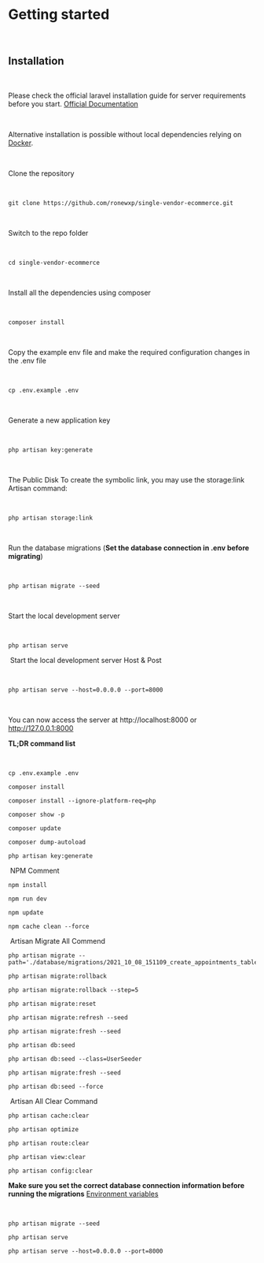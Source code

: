 # Getting started

​

## Installation

​

Please check the official laravel installation guide for server requirements before you start. [Official Documentation](https://laravel.com/docs/8.x)

​

Alternative installation is possible without local dependencies relying on [Docker](#docker). 

​

Clone the repository

​

    git clone https://github.com/ronewxp/single-vendor-ecommerce.git
​

Switch to the repo folder

​

    cd single-vendor-ecommerce

​

Install all the dependencies using composer

​

    composer install

​

Copy the example env file and make the required configuration changes in the .env file

​

    cp .env.example .env

​

Generate a new application key

​

    php artisan key:generate

​

The Public Disk To create the symbolic link, you may use the storage:link Artisan command:

​

    php artisan storage:link
    
​

Run the database migrations (**Set the database connection in .env before migrating**)

​

    php artisan migrate --seed

​

Start the local development server

​

    php artisan serve
    
​
Start the local development server Host & Post

​

    php artisan serve --host=0.0.0.0 --port=8000

​

You can now access the server at http://localhost:8000 or http://127.0.0.1:8000 


**TL;DR command list**

​
 
    cp .env.example .env    

    composer install
    
    composer install --ignore-platform-req=php
    
    composer show -p
    
    composer update
    
    composer dump-autoload
    
    php artisan key:generate
    
        
​ NPM Comment 

    npm install
    
    npm run dev
    
    npm update
    
    npm cache clean --force
    

​ Artisan Migrate All Commend
    
    php artisan migrate --path='./database/migrations/2021_10_08_151109_create_appointments_table.php'
    
    php artisan migrate:rollback
    
    php artisan migrate:rollback --step=5
    
    php artisan migrate:reset
    
    php artisan migrate:refresh --seed
    
    php artisan migrate:fresh --seed
    
    php artisan db:seed
    
    php artisan db:seed --class=UserSeeder
    
    php artisan migrate:fresh --seed
    
    php artisan db:seed --force
    
    
   ​ Artisan All Clear Command
    
    php artisan cache:clear
    
    php artisan optimize
    
    php artisan route:clear
    
    php artisan view:clear
    
    php artisan config:clear
    

**Make sure you set the correct database connection information before running the migrations** [Environment variables](#environment-variables)

​

    php artisan migrate --seed

    php artisan serve
    
    php artisan serve --host=0.0.0.0 --port=8000
